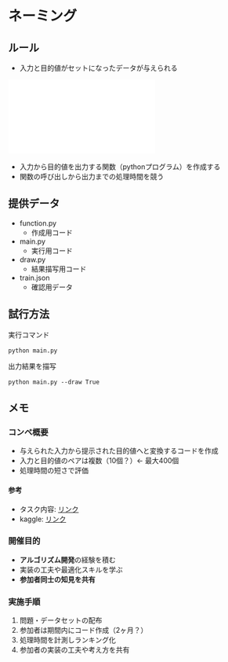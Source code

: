 # ネーミング

## ルール

- 入力と目的値がセットになったデータが与えられる

![](image.pdf)

- 入力から目的値を出力する関数（pythonプログラム）を作成する
- 関数の呼び出しから出力までの処理時間を競う

## 提供データ

- function.py
  - 作成用コード
- main.py
  - 実行用コード
- draw.py
  - 結果描写用コード
- train.json
  - 確認用データ

## 試行方法

実行コマンド
```
python main.py
```
出力結果を描写
```
python main.py --draw True
```

## メモ

### コンペ概要

- 与えられた入力から提示された目的値へと変換するコードを作成
- 入力と目的値のペアは複数（10個？）← 最大400個
- 処理時間の短さで評価

#### 参考
- タスク内容: [リンク](https://arcprize.org/play?task=007bbfb7)
- kaggle: [リンク](https://www.kaggle.com/competitions/google-code-golf-2025/overview)

### 開催目的

- **アルゴリズム開発**の経験を積む
- 実装の工夫や最適化スキルを学ぶ
- **参加者同士の知見を共有**

### 実施手順

1. 問題・データセットの配布
2. 参加者は期間内にコード作成（2ヶ月？）
3. 処理時間を計測しランキング化
4. 参加者の実装の工夫や考え方を共有

